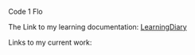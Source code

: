 Code 1 Flo

The Link to my learning documentation: [LearningDiary](Code1_Diary.md)

Links to my current work: 
